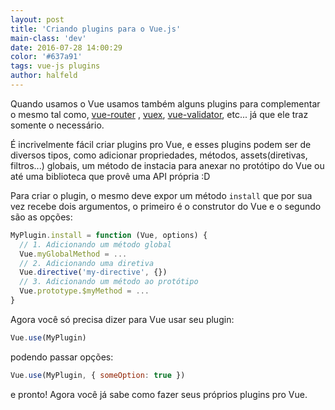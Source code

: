```yaml
---
layout: post
title: 'Criando plugins para o Vue.js'
main-class: 'dev'
date: 2016-07-28 14:00:29 
color: '#637a91'
tags: vue-js plugins
author: halfeld
---
```


Quando usamos o Vue usamos também alguns plugins para complementar o mesmo tal como, [vue-router](https://github.com/vuejs/vue-router) , [vuex](https://github.com/vuejs/vuex), [vue-validator](https://github.com/vuejs/vue-validator), etc... já que ele traz somente o necessário.

É incrivelmente fácil criar plugins pro Vue, e esses plugins podem ser de diversos tipos, como adicionar propriedades, métodos, assets(diretivas, filtros...) globais, um método de instacia para anexar no protótipo do Vue ou até uma biblioteca que provê uma API própria :D

Para criar o plugin, o mesmo deve expor um método `install` que por sua vez recebe dois argumentos, o primeiro é o construtor do Vue e o segundo são as opções:

```javascript
MyPlugin.install = function (Vue, options) {
  // 1. Adicionando um método global
  Vue.myGlobalMethod = ...
  // 2. Adicionando uma diretiva
  Vue.directive('my-directive', {})
  // 3. Adicionando um método ao protótipo
  Vue.prototype.$myMethod = ...
}
```

Agora você só precisa dizer para Vue usar seu plugin:

```javascript
Vue.use(MyPlugin)
```

podendo passar opções:

```javascript
Vue.use(MyPlugin, { someOption: true })
```

e pronto! Agora você já sabe como fazer seus próprios plugins pro Vue.
